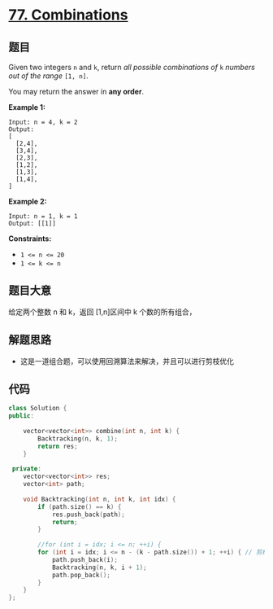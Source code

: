 # [77. Combinations](https://leetcode.com/problems/combinations/)

## 题目

Given two integers `n` and `k`, return *all possible combinations of* `k` *numbers out of the range* `[1, n]`.

You may return the answer in **any order**.

 

**Example 1:**

```
Input: n = 4, k = 2
Output:
[
  [2,4],
  [3,4],
  [2,3],
  [1,2],
  [1,3],
  [1,4],
]
```

**Example 2:**

```
Input: n = 1, k = 1
Output: [[1]]
```

 

**Constraints:**

- `1 <= n <= 20`
- `1 <= k <= n`

## 题目大意

给定两个整数 n 和 k，返回 [1,n]区间中 k 个数的所有组合，

## 解题思路

* 这是一道组合题，可以使用回溯算法来解决，并且可以进行剪枝优化

## 代码

```c++
class Solution {
public:
    
    vector<vector<int>> combine(int n, int k) {
        Backtracking(n, k, 1);
        return res;
    }
    
 private:
    vector<vector<int>> res;
    vector<int> path;
    
    void Backtracking(int n, int k, int idx) {
        if (path.size() == k) {
            res.push_back(path);
            return;
        }
        
        //for (int i = idx; i <= n; ++i) {
        for (int i = idx; i <= n - (k - path.size()) + 1; ++i) { // 剪枝优化
            path.push_back(i);
            Backtracking(n, k, i + 1);
            path.pop_back();
        }
    }
};
```

